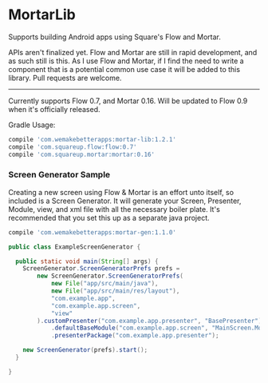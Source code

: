 MortarLib
=========

Supports building Android apps using Square's Flow and Mortar.

APIs aren't finalized yet. Flow and Mortar are still in rapid development, and as such still is this. As I use Flow and Mortar, if I find the need to write a component that is a potential common use case it will be added to this library. Pull requests are welcome.

<hr />

Currently supports Flow 0.7, and Mortar 0.16. Will be updated to Flow 0.9 when it's officially released.

Gradle Usage:
```groovy
compile 'com.wemakebetterapps:mortar-lib:1.2.1'
compile 'com.squareup.flow:flow:0.7'
compile 'com.squareup.mortar:mortar:0.16'
```

### Screen Generator Sample

Creating a new screen using Flow & Mortar is an effort unto itself, so included is a Screen Generator. It will generate your Screen, Presenter, Module, view, and xml file with all the necessary boiler plate. It's recommended that you set this up as a separate java project.

```groovy
compile 'com.wemakebetterapps:mortar-gen:1.1.0'
```

```java
public class ExampleScreenGenerator {

  public static void main(String[] args) {
    ScreenGenerator.ScreenGeneratorPrefs prefs =
        new ScreenGenerator.ScreenGeneratorPrefs(
            new File("app/src/main/java"),
            new File("app/src/main/res/layout"),
            "com.example.app",
            "com.example.app.screen",
            "view"
        ).customPresenter("com.example.app.presenter", "BasePresenter")
            .defaultBaseModule("com.example.app.screen", "MainScreen.Module")
            .presenterPackage("com.example.app.presenter");

    new ScreenGenerator(prefs).start();
  }

}
```
